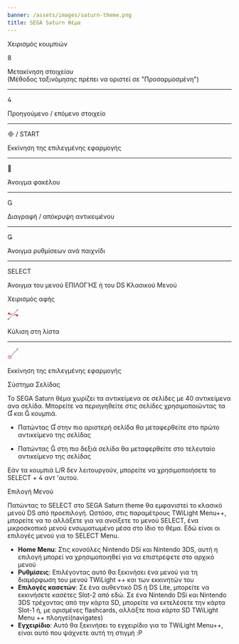 ```yaml
---
banner: /assets/images/saturn-theme.png
title: SEGA Saturn θέμα
---
```


<div id="button-controls" class="section-title">Χειρισμός κουμπιών</div>
<div class="section-body">
    <div class="button-action-group">
        <p class="button-action button">&#xE079;</p>
        <p class="button-action-text">Μετακίνηση στοιχείου<br>(Μέθοδος ταξινόμησης πρέπει να οριστεί σε "Προσαρμοσμένη")</p>
    </div>
    <hr>
    <div class="button-action-group">
        <p class="button-action button">&#xE07E;</p>
        <p class="button-action-text">Προηγούμενο / επόμενο στοιχείο</p>
    </div>
    <hr>
    <div class="button-action-group">
        <p class="button-action"><span class="button">&#xE000; /</span> START</p>
        <p class="button-action-text">Εκκίνηση της επιλεγμένης εφαρμογής</p>
    </div>
    <hr>
    <div class="button-action-group">
        <p class="button-action button">&#xE001;</p>
        <p class="button-action-text">Άνοιγμα φακέλου</p>
    </div>
    <hr>
    <div class="button-action-group">
        <p class="button-action button">&#xE002;</p>
        <p class="button-action-text">Διαγραφή / απόκρυψη αντικειμένου</p>
    </div>
    <hr>
    <div class="button-action-group">
        <p class="button-action button">&#xE003;</p>
        <p class="button-action-text">Άνοιγμα ρυθμίσεων ανά παιχνίδι</p>
    </div>
    <hr>
    <div class="button-action-group">
        <p class="button-action">SELECT</p>
        <p class="button-action-text">Άνοιγμα του μενού ΕΠΙΛΟΓΉΣ ή του DS Κλασικού Μενού</p>
    </div>
</div>

<div id="touch-controls" class="section-title">Χειρισμός αφής</div>
<div class="section-body">
    <div class="button-action-group">
        <p class="button-action"><img src="/assets/images/left-right.png"></p>
        <p class="button-action-text">Κύλιση στη λίστα</p>
    </div>
    <hr>
    <div class="button-action-group">
        <p class="button-action"><img src="/assets/images/tap.png"></p>
        <p class="button-action-text">Εκκίνηση της επιλεγμένης εφαρμογής</p>
    </div>
    <!-- <hr>
    <div>
        <p>
            If the Sort Method is set to "Custom", you can drag the icon up to move it.
        </p>
    </div> -->
</div>

<div id="page-system" class="section-title">Σύστημα Σελίδας</div>
<div class="section-body">
    <p>
        Το SEGA Saturn θέμα χωρίζει τα αντικείμενα σε σελίδες με 40 αντικείμενα ανα σελίδα. Μπορείτε να περιηγηθείτε στις σελίδες χρησιμοποιώντας τα &#xE004; και &#xE005; κουμπιά.
    </p>
    <ul>
        <li><p>Πατώντας &#xE004; στην πιο αριστερή σελίδα θα μεταφερθείτε στο πρώτο αντικείμενο της σελίδας</p></li>
        <li><p>Πατώντας &#xE005; στη πιο δεξιά σελίδα θα μεταφερθείτε στο τελευταίο αντικείμενο της σελίδας</p></li>
    </ul>
    <p>
        Εάν τα κουμπιά L/R δεν λειτουργούν, μπορείτε να χρησιμοποιήσετε το SELECT + &#xE07E; αντ 'αυτού.
    </p>
</div>

<div id="select-menu" class="section-title">Επιλογή Μενού</div>
<div class="section-body">
    <p>
        Πατώντας το SELECT στο SEGA Saturn theme θα εμφανιστεί το κλασικό μενού DS από προεπιλογή. Ωστόσο, στις παραμέτρους TWiLight Menu++, μπορείτε να το αλλάξετε για να ανοίξετε το μενού SELECT, ένα μικροσκοπικό μενού ενσωματωμένο μέσα στο ίδιο το θέμα. Εδώ είναι οι επιλογές μενού για το SELECT Menu.
    </p>
    <ul>
        <li><strong>Home Menu</strong>: Στις κονσόλες Nintendo DSi και Nintendo 3DS, αυτή η επιλογή μπορεί να χρησιμοποιηθεί για να επιστρέψετε στο αρχικό μενού</li>
        <li><strong>Ρυθμίσεις</strong>: Επιλέγοντας αυτό θα ξεκινήσει ένα μενού για τη διαμόρφωση του μενού TWiLight ++ και των εκκινητών του</li>
        <li><strong>Επιλογές κασετών</strong>: Σε ένα αυθεντικό DS ή DS Lite, μπορείτε να εκκινήσετε κασέτες Slot-2 από εδώ. Σε ένα Nintendo DSi και Nintendo 3DS τρέχοντας από την κάρτα SD, μπορείτε να εκτελέσετε την κάρτα Slot-1 ή, με ορισμένες flashcards, αλλάξτε ποια κάρτα SD TWiLight Menu ++ πλοηγεί(navigates)</li>
        <li><strong>Εγχειρίδιο</strong>: Αυτό θα ξεκινήσει το εγχειρίδιο για το TWiLight Menu++, είναι αυτό που ψάχνετε αυτή τη στιγμή :P</li>
    </ul>
</div>
